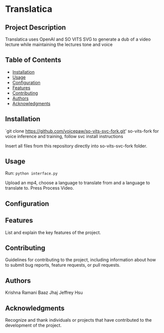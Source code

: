 # Translatica

## Project Description

Translatica uses OpenAI and SO VITS SVG to generate a dub of a video lecture while maintaining the lectures tone and voice

## Table of Contents

- [Installation](#installation)
- [Usage](#usage)
- [Configuration](#configuration)
- [Features](#features)
- [Contributing](#contributing)
- [Authors](#authors)
- [Acknowledgments](#acknowledgments)

## Installation

`git clone https://github.com/voicepaw/so-vits-svc-fork.git' so-vits-fork for voice inference and training, follow svc install instructions

Insert all files from this repository directly into so-vits-svc-fork folder.

## Usage

Run:
```python interface.py```

Upload an mp4, choose a language to translate from and a language to translate to. Press Process Video.

## Configuration



## Features

List and explain the key features of the project.

## Contributing

Guidelines for contributing to the project, including information about how to submit bug reports, feature requests, or pull requests.

## Authors

Krishna Ramani
Baaz Jhaj
Jeffrey Hsu

## Acknowledgments

Recognize and thank individuals or projects that have contributed to the development of the project.

